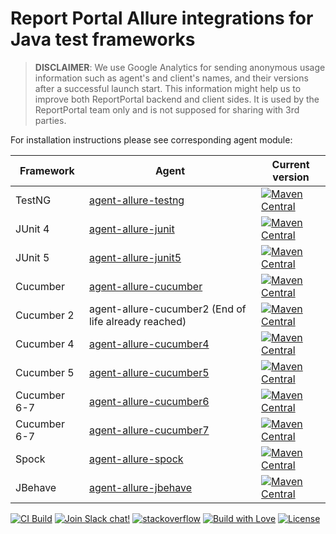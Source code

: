# Report Portal Allure integrations for Java test frameworks

> **DISCLAIMER**: We use Google Analytics for sending anonymous usage information such as agent's and client's names,
> and their versions after a successful launch start. This information might help us to improve both ReportPortal
> backend and client sides. It is used by the ReportPortal team only and is not supposed for sharing with 3rd parties.

For installation instructions please see corresponding agent module:

| Framework    | Agent                                                | Current version                                                                                                                                                                                                       |
|--------------|------------------------------------------------------|-----------------------------------------------------------------------------------------------------------------------------------------------------------------------------------------------------------------------|
| TestNG       | [agent-allure-testng](agent-allure-testng/)          | [![Maven Central](https://img.shields.io/maven-central/v/com.epam.reportportal/agent-allure-testng.svg?label=Maven%20Central)](https://central.sonatype.com/artifact/com.epam.reportportal/agent-allure-testng)       |
| JUnit 4      | [agent-allure-junit](agent-allure-junit/)            | [![Maven Central](https://img.shields.io/maven-central/v/com.epam.reportportal/agent-allure-junit.svg?label=Maven%20Central)](https://central.sonatype.com/artifact/com.epam.reportportal/agent-allure-junit)         |
| JUnit 5      | [agent-allure-junit5](agent-allure-junit5/)          | [![Maven Central](https://img.shields.io/maven-central/v/com.epam.reportportal/agent-allure-junit5.svg?label=Maven%20Central)](https://central.sonatype.com/artifact/com.epam.reportportal/agent-allure-junit5)       |
| Cucumber     | [agent-allure-cucumber](agent-allure-cucumber/)      | [![Maven Central](https://img.shields.io/maven-central/v/com.epam.reportportal/agent-allure-cucumber.svg?label=Maven%20Central)](https://central.sonatype.com/artifact/com.epam.reportportal/agent-allure-cucumber)   |
| Cucumber 2   | agent-allure-cucumber2 (End of life already reached) | [![Maven Central](https://img.shields.io/maven-central/v/com.epam.reportportal/agent-allure-cucumber2.svg?label=Maven%20Central)](https://central.sonatype.com/artifact/com.epam.reportportal/agent-allure-cucumber2) |
| Cucumber 4   | [agent-allure-cucumber4](agent-allure-cucumber4/)    | [![Maven Central](https://img.shields.io/maven-central/v/com.epam.reportportal/agent-allure-cucumber4.svg?label=Maven%20Central)](https://central.sonatype.com/artifact/com.epam.reportportal/agent-allure-cucumber4) |
| Cucumber 5   | [agent-allure-cucumber5](agent-allure-cucumber5/)    | [![Maven Central](https://img.shields.io/maven-central/v/com.epam.reportportal/agent-allure-cucumber5.svg?label=Maven%20Central)](https://central.sonatype.com/artifact/com.epam.reportportal/agent-allure-cucumber5) |
| Cucumber 6-7 | [agent-allure-cucumber6](agent-allure-cucumber6/)    | [![Maven Central](https://img.shields.io/maven-central/v/com.epam.reportportal/agent-allure-cucumber6.svg?label=Maven%20Central)](https://central.sonatype.com/artifact/com.epam.reportportal/agent-allure-cucumber6) |
| Cucumber 6-7 | [agent-allure-cucumber7](agent-allure-cucumber7/)    | [![Maven Central](https://img.shields.io/maven-central/v/com.epam.reportportal/agent-allure-cucumber7.svg?label=Maven%20Central)](https://central.sonatype.com/artifact/com.epam.reportportal/agent-allure-cucumber6) |
| Spock        | [agent-allure-spock](agent-allure-spock/)            | [![Maven Central](https://img.shields.io/maven-central/v/com.epam.reportportal/agent-allure-spock.svg?label=Maven%20Central)](https://central.sonatype.com/artifact/com.epam.reportportal/agent-allure-spock)         |
| JBehave      | [agent-allure-jbehave](agent-allure-jbehave/)        | [![Maven Central](https://img.shields.io/maven-central/v/com.epam.reportportal/agent-allure-jbehave.svg?label=Maven%20Central)](https://central.sonatype.com/artifact/com.epam.reportportal/agent-allure-jbehave)     |

[![CI Build](https://github.com/reportportal/allure-java/actions/workflows/ci.yml/badge.svg)](https://github.com/reportportal/allure-java/actions/workflows/ci.yml)
[![Join Slack chat!](https://img.shields.io/badge/slack-join-brightgreen.svg)](https://slack.epmrpp.reportportal.io/)
[![stackoverflow](https://img.shields.io/badge/reportportal-stackoverflow-orange.svg?style=flat)](http://stackoverflow.com/questions/tagged/reportportal)
[![Build with Love](https://img.shields.io/badge/build%20with-❤%EF%B8%8F%E2%80%8D-lightgrey.svg)](http://reportportal.io?style=flat)
[![License](https://img.shields.io/badge/License-Apache%202.0-blue.svg)](https://opensource.org/licenses/Apache-2.0)
